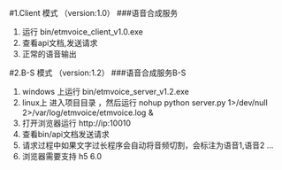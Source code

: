 #1.Client 模式 （version:1.0）
###语音合成服务
1. 运行 bin/etmvoice_client_v1.0.exe
2. 查看api文档,发送请求
3. 正常的语音输出

#2.B-S 模式 （version:1.2）
###语音合成服务B-S
1. windows 上运行 bin/etmvoice_server_v1.2.exe
2. linux上 进入项目目录 ，然后运行 nohup python server.py 1>/dev/null  2>/var/log/etmvoice/etmvoice.log &
2. 打开浏览器运行 http://ip:10010
3. 查看bin/api文档发送请求
4. 请求过程中如果文字过长程序会自动将音频切割，会标注为语音1,语音2 ...
5. 浏览器需要支持 h5
6.0